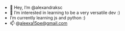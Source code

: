 - 👋 Hey, I’m @alexandraksc
- 💞️ I’m interested in learning to be a very versatile dev :)
- I’m currently learning js and python :)
- 📫 @aleexa15pe@gmail.com
